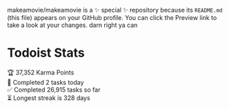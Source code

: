 makeamovie/makeamovie is a ✨ special ✨ repository because its `README.md` (this file) appears on your GitHub profile.
You can click the Preview link to take a look at your changes. darn right ya can

# Todoist Stats

<!-- TODO-IST:START -->
🏆  37,352 Karma Points           
🌸  Completed 2 tasks today           
✅  Completed 26,915 tasks so far           
⏳  Longest streak is 328 days
<!-- TODO-IST:END -->